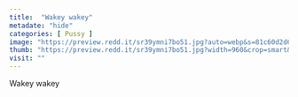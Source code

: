 ```yaml
---
title:  "Wakey wakey"
metadate: "hide"
categories: [ Pussy ]
image: "https://preview.redd.it/sr39ymni7bo51.jpg?auto=webp&s=81c60d2d60096e55b70c86f82696689f71f4b095"
thumb: "https://preview.redd.it/sr39ymni7bo51.jpg?width=960&crop=smart&auto=webp&s=a93a2676835654673d406fb32163ba8ff43bf482"
visit: ""
---
```

Wakey wakey
